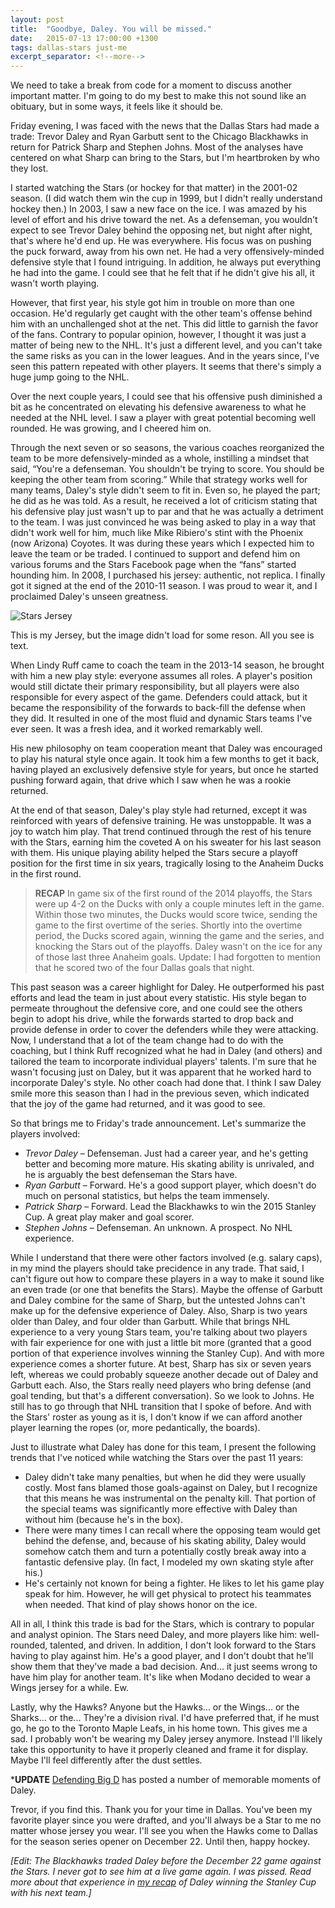 ```yaml
---
layout: post
title:  "Goodbye, Daley. You will be missed."
date:   2015-07-13 17:00:00 +1300
tags: dallas-stars just-me
excerpt_separator: <!--more-->
---
```

We need to take a break from code for a moment to discuss another important matter. I'm going to do my best to make this not sound like an obituary, but in some ways, it feels like it should be.

<!--more-->

Friday evening, I was faced with the news that the Dallas Stars had made a trade: Trevor Daley and Ryan Garbutt sent to the Chicago Blackhawks in return for Patrick Sharp and Stephen Johns. Most of the analyses have centered on what Sharp can bring to the Stars, but I'm heartbroken by who they lost.

I started watching the Stars (or hockey for that matter) in the 2001-02 season. (I did watch them win the cup in 1999, but I didn't really understand hockey then.) In 2003, I saw a new face on the ice. I was amazed by his level of effort and his drive toward the net. As a defenseman, you wouldn't expect to see Trevor Daley behind the opposing net, but night after night, that's where he'd end up. He was everywhere. His focus was on pushing the puck forward, away from his own net. He had a very offensively-minded defensive style that I found intriguing. In addition, he always put everything he had into the game. I could see that he felt that if he didn't give his all, it wasn't worth playing.

However, that first year, his style got him in trouble on more than one occasion. He'd regularly get caught with the other team's offense behind him with an unchallenged shot at the net. This did little to garnish the favor of the fans. Contrary to popular opinion, however, I thought it was just a matter of being new to the NHL. It's just a different level, and you can't take the same risks as you can in the lower leagues. And in the years since, I've seen this pattern repeated with other players. It seems that there's simply a huge jump going to the NHL.

Over the next couple years, I could see that his offensive push diminished a bit as he concentrated on elevating his defensive awareness to what he needed at the NHL level. I saw a player with great potential becoming well rounded. He was growing, and I cheered him on.

Through the next seven or so seasons, the various coaches reorganized the team to be more defensively-minded as a whole, instilling a mindset that said, “You're a defenseman. You shouldn't be trying to score. You should be keeping the other team from scoring.” While that strategy works well for many teams, Daley's style didn't seem to fit in. Even so, he played the part; he did as he was told. As a result, he received a lot of criticism stating that his defensive play just wasn't up to par and that he was actually a detriment to the team. I was just convinced he was being asked to play in a way that didn't work well for him, much like Mike Ribiero's stint with the Phoenix (now Arizona) Coyotes. It was during these years which I expected him to leave the team or be traded. I continued to support and defend him on various forums and the Stars Facebook page when the “fans” started hounding him. In 2008, I purchased his jersey: authentic, not replica. I finally got it signed at the end of the 2010-11 season. I was proud to wear it, and I proclaimed Daley's unseen greatness.

![Stars Jersey](../../../images/image0500.jpg)

This is my Jersey, but the image didn't load for some reson. All you see is text.

When Lindy Ruff came to coach the team in the 2013-14 season, he brought with him a new play style: everyone assumes all roles. A player's position would still dictate their primary responsibility, but all players were also responsible for every aspect of the game. Defenders could attack, but it became the responsibility of the forwards to back-fill the defense when they did. It resulted in one of the most fluid and dynamic Stars teams I've ever seen. It was a fresh idea, and it worked remarkably well.

His new philosophy on team cooperation meant that Daley was encouraged to play his natural style once again. It took him a few months to get it back, having played an exclusively defensive style for years, but once he started pushing forward again, that drive which I saw when he was a rookie returned.

At the end of that season, Daley's play style had returned, except it was reinforced with years of defensive training. He was unstoppable. It was a joy to watch him play. That trend continued through the rest of his tenure with the Stars, earning him the coveted A on his sweater for his last season with them. His unique playing ability helped the Stars secure a playoff position for the first time in six years, tragically losing to the Anaheim Ducks in the first round.

> **RECAP** In game six of the first round of the 2014 playoffs, the Stars were up 4-2 on the Ducks with only a couple minutes left in the game. Within those two minutes, the Ducks would score twice, sending the game to the first overtime of the series. Shortly into the overtime period, the Ducks scored again, winning the game and the series, and knocking the Stars out of the playoffs. Daley wasn't on the ice for any of those last three Anaheim goals. Update: I had forgotten to mention that he scored two of the four Dallas goals that night.

This past season was a career highlight for Daley. He outperformed his past efforts and lead the team in just about every statistic. His style began to permeate throughout the defensive core, and one could see the others begin to adopt his drive, while the forwards started to drop back and provide defense in order to cover the defenders while they were attacking. Now, I understand that a lot of the team change had to do with the coaching, but I think Ruff recognized what he had in Daley (and others) and tailored the team to incorporate individual players' talents. I'm sure that he wasn't focusing just on Daley, but it was apparent that he worked hard to incorporate Daley's style. No other coach had done that. I think I saw Daley smile more this season than I had in the previous seven, which indicated that the joy of the game had returned, and it was good to see.

So that brings me to Friday's trade announcement. Let's summarize the players involved:

- *Trevor Daley* – Defenseman. Just had a career year, and he's getting better and becoming more mature. His skating ability is unrivaled, and he is arguably the best defenseman the Stars have.
- *Ryan Garbutt* – Forward. He's a good support player, which doesn't do much on personal statistics, but helps the team immensely.
- *Patrick Sharp* – Forward. Lead the Blackhawks to win the 2015 Stanley Cup. A great play maker and goal scorer.
- *Stephen Johns* – Defenseman. An unknown. A prospect. No NHL experience.

While I understand that there were other factors involved (e.g. salary caps), in my mind the players should take precidence in any trade. That said, I can't figure out how to compare these players in a way to make it sound like an even trade (or one that benefits the Stars). Maybe the offense of Garbutt and Daley combine for the same of Sharp, but the untested Johns can't make up for the defensive experience of Daley. Also, Sharp is two years older than Daley, and four older than Garbutt. While that brings NHL experience to a very young Stars team, you're talking about two players with fair experience for one with just a little bit more (granted that a good portion of that experience involves winning the Stanley Cup). And with more experience comes a shorter future. At best, Sharp has six or seven years left, whereas we could probably squeeze another decade out of Daley and Garbutt each. Also, the Stars really need players who bring defense (and goal tending, but that's a different conversation). So we look to Johns. He still has to go through that NHL transition that I spoke of before. And with the Stars' roster as young as it is, I don't know if we can afford another player learning the ropes (or, more pedantically, the boards).

Just to illustrate what Daley has done for this team, I present the following trends that I've noticed while watching the Stars over the past 11 years:

- Daley didn't take many penalties, but when he did they were usually costly. Most fans blamed those goals-against on Daley, but I recognize that this means he was instrumental on the penalty kill. That portion of the special teams was significantly more effective with Daley than without him (because he's in the box).
- There were many times I can recall where the opposing team would get behind the defense, and, because of his skating ability, Daley would somehow catch them and turn a potentially costly break away into a fantastic defensive play. (In fact, I modeled my own skating style after his.)
- He's certainly not known for being a fighter. He likes to let his game play speak for him. However, he will get physical to protect his teammates when needed. That kind of play shows honor on the ice.

All in all, I think this trade is bad for the Stars, which is contrary to popular and analyst opinion. The Stars need Daley, and more players like him: well-rounded, talented, and driven. In addition, I don't look forward to the Stars having to play against him. He's a good player, and I don't doubt that he'll show them that they've made a bad decision. And... it just seems wrong to have him play for another team. It's like when Modano decided to wear a Wings jersey for a while. Ew.

Lastly, why the Hawks? Anyone but the Hawks... or the Wings... or the Sharks... or the... They're a division rival. I'd have preferred that, if he must go, he go to the Toronto Maple Leafs, in his home town. This gives me a sad. I probably won't be wearing my Daley jersey anymore. Instead I'll likely take this opportunity to have it properly cleaned and frame it for display. Maybe I'll feel differently after the dust settles.

***UPDATE** [Defending Big D](http://www.defendingbigd.com/2015/7/13/8942623/dallas-stars-trevor-daley-patrick-sharp-trade-career-rookie-goals-retrospective-flashback-veteran) has posted a number of memorable moments of Daley.

Trevor, if you find this. Thank you for your time in Dallas. You've been my favorite player since you were drafted, and you'll always be a Star to me no matter whose jersey you wear. I'll see you when the Hawks come to Dallas for the season series opener on December 22. Until then, happy hockey.

*[Edit: The Blackhawks traded Daley before the December 22 game against the Stars.  I never got to see him at a live game again.  I was pissed.  Read more about that experience in [my recap](https://codingforsmarties.wordpress.com/2016/06/13/may-the-cup-be-with-you-always/) of Daley winning the Stanley Cup with his next team.]*